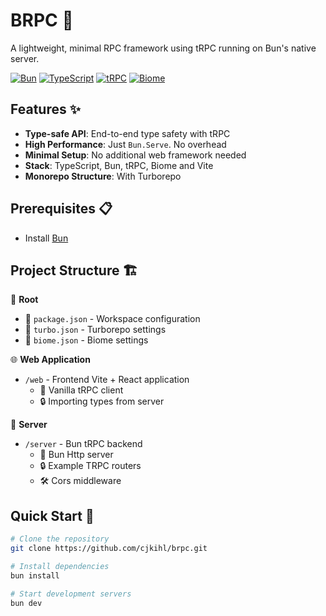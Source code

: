 # BRPC 🚀

A lightweight, minimal RPC framework using tRPC running on Bun's native server.

[![Bun](https://img.shields.io/badge/Bun-%23000000.svg?style=for-the-badge&logo=bun&logoColor=white)](https://bun.sh)
[![TypeScript](https://img.shields.io/badge/typescript-%23007ACC.svg?style=for-the-badge&logo=typescript&logoColor=white)](https://www.typescriptlang.org/)
[![tRPC](https://img.shields.io/badge/tRPC-%232596BE.svg?style=for-the-badge&logo=trpc&logoColor=white)](https://trpc.io)
[![Biome](https://img.shields.io/badge/Biome-%2360A5FA.svg?style=for-the-badge&logo=biome&logoColor=white)](https://biomejs.dev)

## Features ✨

- **Type-safe API**: End-to-end type safety with tRPC
- **High Performance**: Just `Bun.Serve`. No overhead
- **Minimal Setup**: No additional web framework needed
- **Stack**: TypeScript, Bun, tRPC, Biome and Vite
- **Monorepo Structure**: With Turborepo

## Prerequisites 📋

- Install [Bun](https://bun.sh)

## Project Structure 🏗️

📁 **Root**

- 📄 `package.json` - Workspace configuration
- 📄 `turbo.json` - Turborepo settings
- 📄 `biome.json` - Biome settings

🌐 **Web Application**

- `/web` - Frontend Vite + React application
  - 🎯 Vanilla tRPC client
  - 🔒 Importing types from server

🔧 **Server**

- `/server` - Bun tRPC backend
  - 🚀 Bun Http server
  - 🔒 Example TRPC routers
  - 🛠️ Cors middleware

## Quick Start 🚀

```bash
# Clone the repository
git clone https://github.com/cjkihl/brpc.git

# Install dependencies
bun install

# Start development servers
bun dev
```
